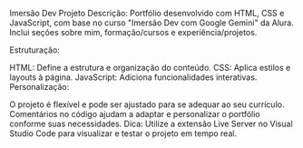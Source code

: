 Imersão Dev Projeto
Descrição: Portfólio desenvolvido com HTML, CSS e JavaScript, com base no curso "Imersão Dev com Google Gemini" da Alura. Inclui seções sobre mim, formação/cursos e experiência/projetos.

Estruturação:

HTML: Define a estrutura e organização do conteúdo.
CSS: Aplica estilos e layouts à página.
JavaScript: Adiciona funcionalidades interativas.
Personalização:

O projeto é flexível e pode ser ajustado para se adequar ao seu currículo.
Comentários no código ajudam a adaptar e personalizar o portfólio conforme suas necessidades.
Dica: Utilize a extensão Live Server no Visual Studio Code para visualizar e testar o projeto em tempo real.
